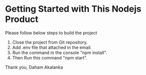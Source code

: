 # Getting Started with This Nodejs Product

Please follow below steps to build the project

1. Close the project from Git repository.
2. Add .env file that attached in the email.
3. Run the command in the console "npm install".
4. Then Run this command "npm start".

Thank you,
Daham Akalanka